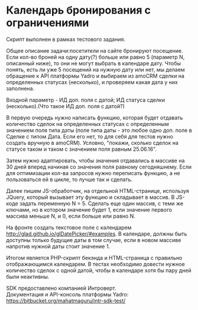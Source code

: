 # Календарь бронирования с ограничениями

Скрипт выполнен в рамках тестового задания.

Общее описание задачи:посетители на сайте бронируют посещение. Если кол-во броней на одну дату(?) больше или равно 5 (параметр N, описанный ниже), то они не могут выбрать в календаре дату.
Чтобы понять, есть ли уже 5 посещений на нужную дату или нет, мы делаем обращение к API платформы Yadro и выбираем из amoCRM сделки на определенных статусах (несколько), и проверяем какая дата у них заполнена.

Входной параметр - ИД доп. поля с датой; ИД статуса сделки (несколько).(Что такое ИД доп. поля с датой?)

В первую очередь нужно написать функцию, которая будет отдавать количество сделок на определенных статусах с определенным значением поля типа даты (поле типа даты - это любое одно доп. поле в Сделке с типом Дата. Если его нет, то для себя для тестов нужно создать вручную в amoCRM). Условно, "покажи, сколько сделок на статусе таком и таком с значением поля равным 25.06.16".

Затем нужно адаптировать, чтобы значения отдавались в массиве на 30 дней вперед начиная со значения поля равному сегодняшнему. Если для оптимизации кол-ва запросов нужно переписать функцию, а не пользоваться ей в цикле, то лучше так и сделать.

Далее пишем JS-обработчик, на отдельной HTML-странице, используя JQuery,
который вызывает эту функцию и складывает в массив. В JS-коде задать переменную N = 5. Сделать еще один массив, с теми же ключами, но в котором значение будет 1, если значение первого массива меньше N, и 0, если больше или равно N.

На фронте создать текстовое поле с календарем http://glad.github.io/glDatePicker/#examples. В календаре, должны быть доступны только будущие даты в том случае, если в новом массиве напротив нужной даты стоит значение 1.

Итогом является PHP-скрипт бекэнда и HTML-страница с правильно отображающимся календарем. В тестах необходимо довести нужное количество сделок с одной датой, чтобы в календаре хотя бы пару дней были неактивны.

SDK предоставлено компанией Интроверт. <br>
Документация и API-консоль платформы Yadro: https://bitbucket.org/mahatmaguru/intr-sdk-test/
